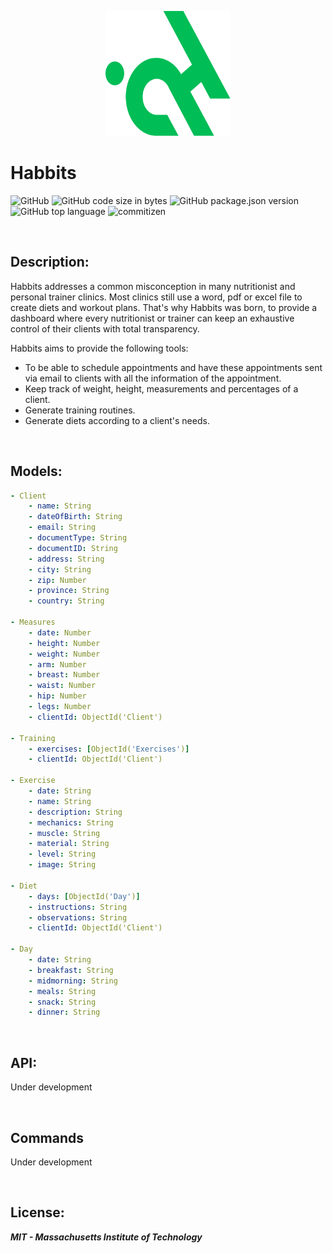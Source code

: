 <p align="center">
 <img width="200px" height="200px" src="./habbits_logo.svg">
</p>

# Habbits

![GitHub](https://img.shields.io/github/license/jesussilva/habbits?style=for-the-badge)
![GitHub code size in bytes](https://img.shields.io/github/languages/code-size/jesussilva/habbits?style=for-the-badge)
![GitHub package.json version](https://img.shields.io/github/package-json/v/jesussilva/habbits?style=for-the-badge)
![GitHub top language](https://img.shields.io/github/languages/top/jesussilva/habbits?style=for-the-badge)
![commitizen](https://img.shields.io/badge/commitizen-friendly-brightgreen.svg?style=for-the-badge)

&nbsp;

## Description:

Habbits addresses a common misconception in many nutritionist and personal trainer clinics. Most clinics still use a word, pdf or excel file to create diets and workout plans. That's why Habbits was born, to provide a dashboard where every nutritionist or trainer can keep an exhaustive control of their clients with total transparency.

Habbits aims to provide the following tools:

- To be able to schedule appointments and have these appointments sent via email to clients with all the information of the appointment.
- Keep track of weight, height, measurements and percentages of a client.
- Generate training routines.
- Generate diets according to a client's needs.

&nbsp;

## Models:

```yaml
- Client
    - name: String
    - dateOfBirth: String
    - email: String
    - documentType: String
    - documentID: String
    - address: String
    - city: String
    - zip: Number
    - province: String
    - country: String

- Measures
    - date: Number
    - height: Number
    - weight: Number
    - arm: Number
    - breast: Number
    - waist: Number
    - hip: Number
    - legs: Number
    - clientId: ObjectId('Client')

- Training
    - exercises: [ObjectId('Exercises')]
    - clientId: ObjectId('Client')

- Exercise
    - date: String
    - name: String
    - description: String
    - mechanics: String
    - muscle: String
    - material: String
    - level: String
    - image: String

- Diet
    - days: [ObjectId('Day')]
    - instructions: String
    - observations: String
    - clientId: ObjectId('Client')

- Day
    - date: String
    - breakfast: String
    - midmorning: String
    - meals: String
    - snack: String
    - dinner: String
```

&nbsp;

## API:

Under development

&nbsp;

## Commands

Under development

&nbsp;

## License:

**_MIT - Massachusetts Institute of Technology_**
